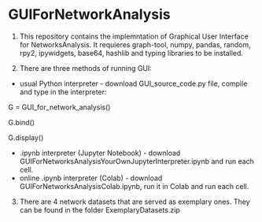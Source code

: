 # GUIForNetworkAnalysis
1. This repository contains the implemntation of Graphical User Interface for NetworksAnalysis. It requieres graph-tool, numpy, pandas, random, rpy2, ipywidgets, base64, hashlib and typing libraries to be installed.

2. There are three methods of running GUI: 

* usual Python interpreter - download GUI_source_code.py file, compile and type in the interpreter:

G = GUI_for_network_analysis()

G.bind()

G.display()

* .ipynb interpreter (Jupyter Notebook) - download GUIForNetworksAnalysisYourOwnJupyterInterpreter.ipynb and run each cell.
* online .ipynb interpreter (Colab) - download GUIForNetworksAnalysisColab.ipynb, run it in Colab and run each cell.

3. There are 4 network datasets that are served as exemplary ones. They can be found in the folder ExemplaryDatasets.zip

